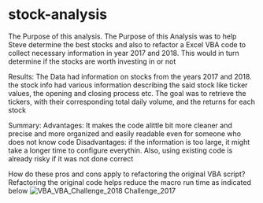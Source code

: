 # stock-analysis
The Purpose of this analysis.
The Purpose of this Analysis was to help Steve determine the best stocks and also to refactor a Excel VBA code to collect necessary information in year 2017 and 2018. 
This would in turn determine if the stocks are worth investing in or not

Results: 
The Data had information on stocks from the years 2017 and 2018. the stock info had various information describing the said stock like ticker values, the opening and closing process etc. 
The goal was to retrieve the tickers, with their corresponding total daily volume, and the returns for each stock

Summary:
Advantages: It makes the code alittle bit more cleaner and precise and more organized and easily readable even for someone who does not know code
Disadvantages: if the information is too large, it might take a longer time to configure everythin. Also, using existing code is already risky if it was not done correct

How do these pros and cons apply to refactoring the original VBA script?
Refactoring the original code helps reduce the macro run time as indicated below
![VBA_![VBA_Challenge_2018](https://user-images.githubusercontent.com/96274446/149634730-54ead493-4299-4396-bf21-88bc9a036172.png)
Challenge_2017](https://user-images.githubusercontent.com/96274446/149634725-176491e5-a9a2-48a9-9425-5a2daa81fad8.png)  



